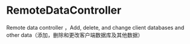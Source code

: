 # RemoteDataController
Remote data controller ，Add, delete, and change client databases and other data（添加，删除和更改客户端数据库及其他数据）
